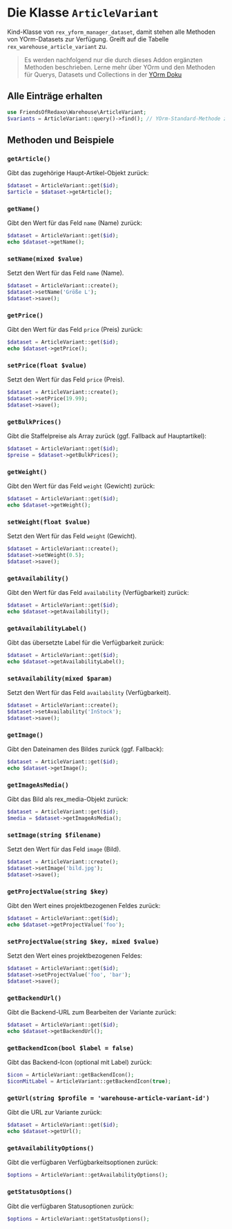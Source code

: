 # Die Klasse `ArticleVariant`

Kind-Klasse von `rex_yform_manager_dataset`, damit stehen alle Methoden von YOrm-Datasets zur Verfügung. Greift auf die Tabelle `rex_warehouse_article_variant` zu.

> Es werden nachfolgend nur die durch dieses Addon ergänzten Methoden beschrieben. Lerne mehr über YOrm und den Methoden für Querys, Datasets und Collections in der [YOrm Doku](https://github.com/yakamara/yform/blob/master/docs/04_yorm.md)

## Alle Einträge erhalten

```php
use FriendsOfRedaxo\Warehouse\ArticleVariant;
$variants = ArticleVariant::query()->find(); // YOrm-Standard-Methode zum Finden von Einträgen, lässt sich mit where(), Limit(), etc. einschränken und Filtern.
```

## Methoden und Beispiele

### `getArticle()`

Gibt das zugehörige Haupt-Artikel-Objekt zurück:

```php
$dataset = ArticleVariant::get($id);
$article = $dataset->getArticle();
```

### `getName()`

Gibt den Wert für das Feld `name` (Name) zurück:

```php
$dataset = ArticleVariant::get($id);
echo $dataset->getName();
```

### `setName(mixed $value)`

Setzt den Wert für das Feld `name` (Name).

```php
$dataset = ArticleVariant::create();
$dataset->setName('Größe L');
$dataset->save();
```

### `getPrice()`

Gibt den Wert für das Feld `price` (Preis) zurück:

```php
$dataset = ArticleVariant::get($id);
echo $dataset->getPrice();
```

### `setPrice(float $value)`

Setzt den Wert für das Feld `price` (Preis).

```php
$dataset = ArticleVariant::create();
$dataset->setPrice(19.99);
$dataset->save();
```

### `getBulkPrices()`

Gibt die Staffelpreise als Array zurück (ggf. Fallback auf Hauptartikel):

```php
$dataset = ArticleVariant::get($id);
$preise = $dataset->getBulkPrices();
```

### `getWeight()`

Gibt den Wert für das Feld `weight` (Gewicht) zurück:

```php
$dataset = ArticleVariant::get($id);
echo $dataset->getWeight();
```

### `setWeight(float $value)`

Setzt den Wert für das Feld `weight` (Gewicht).

```php
$dataset = ArticleVariant::create();
$dataset->setWeight(0.5);
$dataset->save();
```

### `getAvailability()`

Gibt den Wert für das Feld `availability` (Verfügbarkeit) zurück:

```php
$dataset = ArticleVariant::get($id);
echo $dataset->getAvailability();
```

### `getAvailabilityLabel()`

Gibt das übersetzte Label für die Verfügbarkeit zurück:

```php
$dataset = ArticleVariant::get($id);
echo $dataset->getAvailabilityLabel();
```

### `setAvailability(mixed $param)`

Setzt den Wert für das Feld `availability` (Verfügbarkeit).

```php
$dataset = ArticleVariant::create();
$dataset->setAvailability('InStock');
$dataset->save();
```

### `getImage()`

Gibt den Dateinamen des Bildes zurück (ggf. Fallback):

```php
$dataset = ArticleVariant::get($id);
echo $dataset->getImage();
```

### `getImageAsMedia()`

Gibt das Bild als rex_media-Objekt zurück:

```php
$dataset = ArticleVariant::get($id);
$media = $dataset->getImageAsMedia();
```

### `setImage(string $filename)`

Setzt den Wert für das Feld `image` (Bild).

```php
$dataset = ArticleVariant::create();
$dataset->setImage('bild.jpg');
$dataset->save();
```

### `getProjectValue(string $key)`

Gibt den Wert eines projektbezogenen Feldes zurück:

```php
$dataset = ArticleVariant::get($id);
echo $dataset->getProjectValue('foo');
```

### `setProjectValue(string $key, mixed $value)`

Setzt den Wert eines projektbezogenen Feldes:

```php
$dataset = ArticleVariant::get($id);
$dataset->setProjectValue('foo', 'bar');
$dataset->save();
```

### `getBackendUrl()`

Gibt die Backend-URL zum Bearbeiten der Variante zurück:

```php
$dataset = ArticleVariant::get($id);
echo $dataset->getBackendUrl();
```

### `getBackendIcon(bool $label = false)`

Gibt das Backend-Icon (optional mit Label) zurück:

```php
$icon = ArticleVariant::getBackendIcon();
$iconMitLabel = ArticleVariant::getBackendIcon(true);
```

### `getUrl(string $profile = 'warehouse-article-variant-id')`

Gibt die URL zur Variante zurück:

```php
$dataset = ArticleVariant::get($id);
echo $dataset->getUrl();
```

### `getAvailabilityOptions()`

Gibt die verfügbaren Verfügbarkeitsoptionen zurück:

```php
$options = ArticleVariant::getAvailabilityOptions();
```

### `getStatusOptions()`

Gibt die verfügbaren Statusoptionen zurück:

```php
$options = ArticleVariant::getStatusOptions();
```
